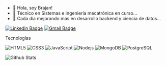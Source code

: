 - 👋 Hola, soy Brajan!
- 👀 Técnico en Sistemas e ingeniería mecatrónica en curso...
- 🌱 Cada día mejorando más en desarrollo backend y ciencia de datos...

[![Linkedin Badge](https://img.shields.io/badge/-bjpulgarin-blue?style=flat-square&logo=Linkedin&logoColor=white)](https://www.linkedin.com/in/bjpulgarin/) [![Gmail Badge](https://img.shields.io/badge/-bjpulgarin@gmail.com-c14438?style=flat-square&logo=Gmail&logoColor=white&link=mailto:bjpulgarin@gmail.com)](mailto:bjpulgarin@gmail.com)

Tecnologías

![HTML5](https://img.shields.io/badge/-HTML5-E34F26?style=flat-square&logo=html5&logoColor=white)
![CSS3](https://img.shields.io/badge/-CSS3-1572B6?style=flat-square&logo=css3)
![JavaScript](https://img.shields.io/badge/-JavaScript-black?style=flat-square&logo=javascript)
![Nodejs](https://img.shields.io/badge/-Nodejs-black?style=flat-square&logo=Node.js)
![MongoDB](https://img.shields.io/badge/-MongoDB-black?style=flat-square&logo=mongodb)
![PostgreSQL](https://img.shields.io/badge/-PostgreSQL-336791?style=flat-square&logo=postgresql)

![Github Stats](https://github-readme-stats.vercel.app/api?username=bjpulgarin&count_private=true&show_icons=true&include_all_commits=true)


